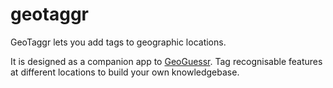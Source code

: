 # geotaggr

GeoTaggr lets you add tags to geographic locations.

It is designed as a companion app to [GeoGuessr](https://www.geoguessr.com). 
Tag recognisable features at different locations to build your own knowledgebase.